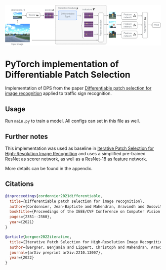 <img src="dps_figure.png" width="800" />

# PyTorch implementation of Differentiable Patch Selection

Implementation of DPS from the paper [Differentiable patch selection for image recognition](https://openaccess.thecvf.com/content/CVPR2021/html/Cordonnier_Differentiable_Patch_Selection_for_Image_Recognition_CVPR_2021_paper.html) applied to traffic sign recognition.

## Usage
Run `main.py` to train a model.
All configs can set in this file as well.

## Further notes

This implementation was used as baseline in [Iterative Patch Selection for High-Resolution Image Recognition](https://arxiv.org/abs/2210.13007) and uses a simplified pre-trained ResNet as scorer network, as well as a ResNet-18 as feature network.

More details can be found in the appendix.

## Citations
```bibtex
@inproceedings{cordonnier2021differentiable,
  title={Differentiable patch selection for image recognition},
  author={Cordonnier, Jean-Baptiste and Mahendran, Aravindh and Dosovitskiy, Alexey and Weissenborn, Dirk and Uszkoreit, Jakob and Unterthiner, Thomas},
  booktitle={Proceedings of the IEEE/CVF Conference on Computer Vision and Pattern Recognition},
  pages={2351--2360},
  year={2021}
}
```

```bibtex
@article{bergner2022iterative,
  title={Iterative Patch Selection for High-Resolution Image Recognition},
  author={Bergner, Benjamin and Lippert, Christoph and Mahendran, Aravindh},
  journal={arXiv preprint arXiv:2210.13007},
  year={2022}
}
```